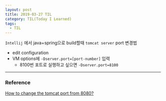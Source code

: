 ```yaml
---
layout: post
title: 2019-03-27 TIL
category: TIL(Today I Learned)
tags:
  - TIL
---
```








`Intellij` 에서 java+spring으로 build할때 `tomcat server` port 변경법

- edit configuration
- VM options에 `-Dserver.port=[port-number]` 입력
  - 8100번 포트로 실행하고 싶으면 `-Dserver.port=8100`



---

### Reference

[How to change the tomcat port from 8080?](https://intellij-support.jetbrains.com/hc/en-us/community/posts/203462964-How-to-change-the-tomcat-port-from-8080-)



